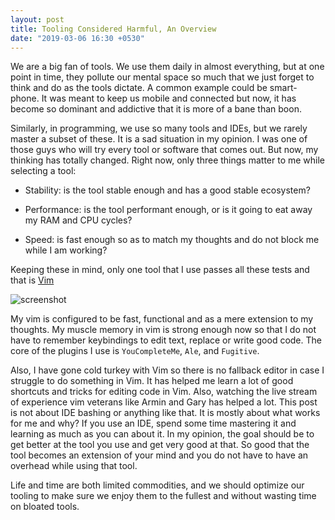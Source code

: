 ```yaml
---
layout: post
title: Tooling Considered Harmful, An Overview
date: "2019-03-06 16:30 +0530"
---
```


We are a big fan of tools. We use them daily in almost everything, but at one point in time, they pollute our mental space so much that we just forget to think and do as the tools dictate. A common example could be smart-phone. It was meant to keep us mobile and connected but now, it has become so dominant and addictive that it is more of a bane than boon.

Similarly, in programming, we use so many tools and IDEs, but we rarely master a subset of these. It is a sad situation in my opinion. I was one of those guys who will try every tool or software that comes out. But now, my thinking has totally changed. Right now, only three things matter to me while selecting a tool:

- Stability: is the tool stable enough and has a good stable ecosystem?

- Performance: is the tool performant enough, or is it going to eat away my RAM and CPU cycles?

- Speed: is fast enough so as to match my thoughts and do not block me while I am working?

Keeping these in mind, only one tool that I use passes all these tests and that is [Vim](https://www.vim.org)

![screenshot](https://cldup.com/A35GFuVx77.png)

My vim is configured to be fast, functional and as a mere extension to my thoughts. My muscle memory in vim is strong enough now so that I do not have to remember keybindings to edit text, replace or write good code. The core of the plugins I use is `YouCompleteMe`, `Ale`, and `Fugitive`.

Also, I have gone cold turkey with Vim so there is no fallback editor in case I struggle to do something in Vim. It has helped me learn a lot of good shortcuts and tricks for editing code in Vim. Also, watching the live stream of experience vim veterans like Armin and Gary has helped a lot. This post is not about IDE bashing or anything like that. It is mostly about what works for me and why? If you use an IDE, spend some time mastering it and learning as much as you can about it. In my opinion, the goal should be to get better at the tool you use and get very good at that. So good that the tool becomes an extension of your mind and you do not have to have an overhead while using that tool.

Life and time are both limited commodities, and we should optimize our tooling to make sure we enjoy them to the fullest and without wasting time on bloated tools.
